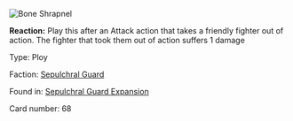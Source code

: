 
![Bone Shrapnel](https://warhammerunderworlds.com/wp-content/uploads/sites/6/2017/12/068_ENG-Bone-Shrapnel.png)

<b>Reaction:</b> Play this after an Attack action that takes a friendly fighter out of action. The fighter that took them out of action suffers 1 damage

Type: Ploy

Faction: [Sepulchral Guard](/factions/sepulchral-guard.md)

Found in: [Sepulchral Guard Expansion](/locations/sepulchral-guard-expansion.md)

Card number: 68
